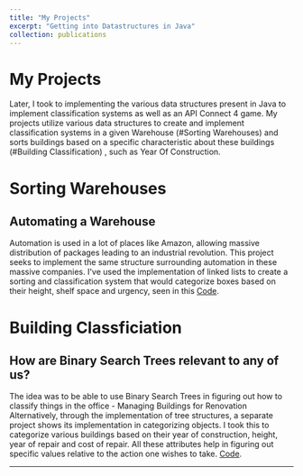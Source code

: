 ```yaml
---
title: "My Projects"
excerpt: "Getting into Datastructures in Java"
collection: publications
---
```


# My Projects

Later, I took to implementing the various data structures present in Java to implement classification systems as well as an API Connect 4 game. 
My projects utilize various data structures to create and implement classification systems in a given Warehouse (#Sorting Warehouses) and sorts buildings based on a specific characteristic about these buildings (#Building Classification) , such as Year Of Construction. 

# Sorting Warehouses 

##  Automating a Warehouse

Automation is used in a lot of places like Amazon, allowing massive distribution of packages leading to an industrial revolution. This project seeks to implement the same structure surrounding automation in these massive companies. 
I've used the implementation of linked lists to create a sorting and classification system that would categorize boxes based on their height, shelf space and urgency, seen in this 
[Code](https://github.com/kmualim/Sorting-warehouse). 

# Building Classficiation

## How are Binary Search Trees relevant to any of us? 

The idea was to be able to use Binary Search Trees in figuring out how to classify things in the office - Managing Buildings for Renovation 
Alternatively, through the implementation of tree structures, a separate project shows its implementation in categorizing objects. I took this to categorize various buildings based on their year of construction, height, year of repair and cost of repair. All these attributes help in figuring out specific values relative to the action one wishes to take. 
[Code](https://github.com/kmualim/buildingclassification).

---


